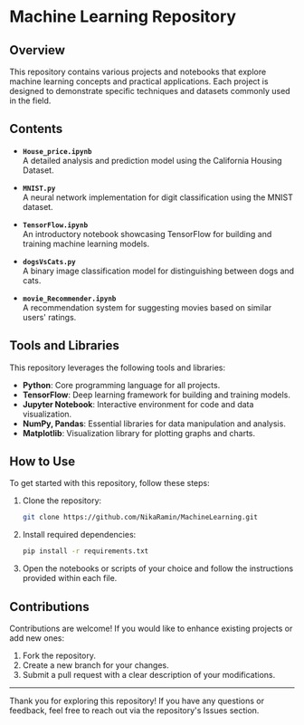 # Machine Learning Repository

## Overview

This repository contains various projects and notebooks that explore machine learning concepts and practical applications. Each project is designed to demonstrate specific techniques and datasets commonly used in the field.


## Contents

- **`House_price.ipynb`**  
  A detailed analysis and prediction model using the California Housing Dataset.

- **`MNIST.py`**  
  A neural network implementation for digit classification using the MNIST dataset.

- **`TensorFlow.ipynb`**  
  An introductory notebook showcasing TensorFlow for building and training machine learning models.

- **`dogsVsCats.py`**  
  A binary image classification model for distinguishing between dogs and cats.

- **`movie_Recommender.ipynb`**  
  A recommendation system for suggesting movies based on similar users' ratings.

## Tools and Libraries

This repository leverages the following tools and libraries:

- **Python**: Core programming language for all projects.  
- **TensorFlow**: Deep learning framework for building and training models.  
- **Jupyter Notebook**: Interactive environment for code and data visualization.  
- **NumPy, Pandas**: Essential libraries for data manipulation and analysis.  
- **Matplotlib**: Visualization library for plotting graphs and charts.

## How to Use

To get started with this repository, follow these steps:

1. Clone the repository:
   ```bash
   git clone https://github.com/NikaRamin/MachineLearning.git
   ```
2. Install required dependencies:
   ```bash
   pip install -r requirements.txt
   ```
3. Open the notebooks or scripts of your choice and follow the instructions provided within each file.

## Contributions

Contributions are welcome! If you would like to enhance existing projects or add new ones:

1. Fork the repository.
2. Create a new branch for your changes.
3. Submit a pull request with a clear description of your modifications.

---

Thank you for exploring this repository! If you have any questions or feedback, feel free to reach out via the repository's Issues section.

